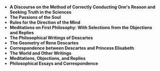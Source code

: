  <ul>
  
 <li><b><a target="_blank" href="https://github.com/manjunath5496/Rene-Descartes-Books/blob/master/rde(1).pdf" style="text-decoration:none;">A Discourse on the Method of Correctly Conducting One's Reason and Seeking Truth in the Sciences</a></b></li>
  
<li><b><a target="_blank" href="https://github.com/manjunath5496/Rene-Descartes-Books/blob/master/rde(2).pdf" style="text-decoration:none;">The Passions of the Soul</a></b></li>

<li><b><a target="_blank" href="https://github.com/manjunath5496/Rene-Descartes-Books/blob/master/rde(3).pdf" style="text-decoration:none;">Rules for the Direction of the Mind</a></b></li>
  
<li><b><a target="_blank" href="https://github.com/manjunath5496/Rene-Descartes-Books/blob/master/rde(4).pdf" style="text-decoration:none;"> Meditations on First Philosophy: With Selections from the Objections and Replies</a></b></li>
                               
  <li><b><a target="_blank" href="https://github.com/manjunath5496/Rene-Descartes-Books/blob/master/rde(5).pdf" style="text-decoration:none;"> The Philosophical Writings of Descartes</a></b></li>  
 

<li><b><a target="_blank" href="https://github.com/manjunath5496/Rene-Descartes-Books/blob/master/rde(7).pdf" style="text-decoration:none;">The Geometry of Rene Descartes</a></b></li>

<li><b><a target="_blank" href="https://github.com/manjunath5496/Rene-Descartes-Books/blob/master/rde(8).pdf" style="text-decoration:none;">Correspondence between Descartes and Princess Elisabeth</a></b></li>
  
<li><b><a target="_blank" href="https://github.com/manjunath5496/Rene-Descartes-Books/blob/master/rde(9).pdf" style="text-decoration:none;">The World and Other Writings</a></b></li>
                               
<li><b><a target="_blank" href="https://github.com/manjunath5496/Rene-Descartes-Books/blob/master/rde(10).pdf" style="text-decoration:none;">Meditations, Objections, and Replies</a></b></li>
  
<li><b><a target="_blank" href="https://github.com/manjunath5496/Rene-Descartes-Books/blob/master/rde(11).pdf" style="text-decoration:none;">Philosophical Essays and Correspondence</a></b></li>
                               
 
  
  
  
  

</ul>
